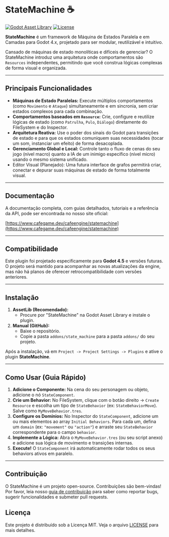 # StateMachine ☕

[![Godot Asset Library](https://img.shields.io/badge/Godot_Asset_Library-StateMachine-478cbf?style=for-the-badge&logo=godot-engine)](https://godotengine.org/asset-library/asset/link-to-asset) <!-- Placeholder -->
[![License](https://img.shields.io/badge/License-MIT-yellow.svg?style=for-the-badge)](https://opensource.org/licenses/MIT)

**StateMachine** é um framework de Máquina de Estados Paralela e em Camadas para Godot 4.x, projetado para ser modular, reutilizável e intuitivo.

Cansado de máquinas de estado monolíticas e difíceis de gerenciar? O StateMachine introduz uma arquitetura onde comportamentos são `Resources` independentes, permitindo que você construa lógicas complexas de forma visual e organizada.

---

## Principais Funcionalidades

-   **Máquinas de Estado Paralelas:** Execute múltiplos comportamentos (como `Movimento` e `Ataque`) simultaneamente e em sincronia, sem criar estados complexos para cada combinação.
-   **Comportamentos baseados em `Resource`:** Crie, configure e reutilize lógicas de estado (como `Patrulha`, `Pulo`, `Diálogo`) diretamente do FileSystem e do Inspector.
-   **Arquitetura Reativa:** Use o poder dos sinais do Godot para transições de estado e para que os estados comuniquem suas necessidades (tocar um som, instanciar um efeito) de forma desacoplada.
-   **Gerenciamento Global e Local:** Controle tanto o fluxo de cenas do seu jogo (nível macro) quanto a IA de um inimigo específico (nível micro) usando o mesmo sistema unificado.
-   Editor Visual (Planejado): Uma futura interface de grafos permitirá criar, conectar e depurar suas máquinas de estado de forma totalmente visual.

---

## Documentação

A documentação completa, com guias detalhados, tutoriais e a referência da API, pode ser encontrada no nosso site oficial:

[https://www.cafegame.dev/cafeengine/statemachine](https://www.cafegame.dev/cafeengine/statemachine)

---

## Compatibilidade

Este plugin foi projetado especificamente para **Godot 4.5** e versões futuras. O projeto será mantido para acompanhar as novas atualizações da engine, mas não há planos de oferecer retrocompatibilidade com versões anteriores.

---

## Instalação

1.  **AssetLib (Recomendado):**
    -   Procure por "StateMachine" na Godot Asset Library e instale o plugin.
2.  **Manual (GitHub):**
    -   Baixe o repositório.
    -   Copie a pasta `addons/state_machine` para a pasta `addons/` do seu projeto.

Após a instalação, vá em `Project -> Project Settings -> Plugins` e ative o plugin **StateMachine**.

---

## Como Usar (Guia Rápido)

1.  **Adicione o Componente:** Na cena do seu personagem ou objeto, adicione o nó `StateComponent`.
2.  **Crie um Behavior:** No FileSystem, clique com o botão direito -> `Create Resource` e escolha um tipo de `StateBehavior` (ex: `StateBehaviorMove`). Salve como `MyMoveBehavior.tres`.
3.  **Configure os Domínios:** No Inspector do `StateComponent`, adicione um ou mais elementos ao array `Initial Behaviors`. Para cada um, defina um `domain` (ex: `"movement"` ou `"action"`) e arraste seu `StateBehavior` correspondente para o campo `behavior`.
4.  **Implemente a Lógica:** Abra o `MyMoveBehavior.tres` (ou seu script anexo) e adicione sua lógica de movimento e transições internas.
5.  **Execute!** O `StateComponent` irá automaticamente rodar todos os seus behaviors ativos em paralelo.

---

## Contribuição

O StateMachine é um projeto open-source. Contribuições são bem-vindas! Por favor, leia nosso [guia de contribuição](CONTRIBUTING.md) para saber como reportar bugs, sugerir funcionalidades e submeter pull requests.

## Licença

Este projeto é distribuído sob a Licença MIT. Veja o arquivo [LICENSE](LICENSE) para mais detalhes.
